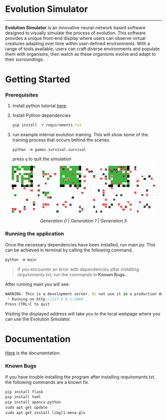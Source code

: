 # Evolution Simulator

---

**Evolution Simulator** is an innovative neural-network based software designed to visually simulate the process of evolution. This software provides a unique front-end display where users can observe virtual creatures adapting over time within user-defined environments. With a range of tools available, users can craft diverse environments and populate them with organisms, then watch as these organisms evolve and adapt to their surroundings.

# Getting Started

### Prerequisites

1. Install python tutorial [here](https://kinsta.com/knowledgebase/install-python/).
2. Install Python dependencies
    
    ```jsx
    pip install -r requirements.txt
    ```
3. run example internal evolution training. This will show some of the training process that occurs behind the scenes. 
   ```commandline
   python -m games.survival.survival
   ```
   press `q` to quit the simulation

<p align="center">
  <img src="./docs/train_result/train_Gen0_SurvivalRate0.15.gif" alt="Generation 0" width="30%" />
  <img src="./docs/train_result/train_Gen2_SurvivalRate0.25.gif" alt="Generation 2" width="30%" />
  <img src="./docs/train_result/train_Gen5_SurvivalRate0.825.gif" alt="Generation 5" width="30%" />
</p>
<p align="center">
  <em>Generation 0</em> | <em>Generation 1</em> | <em>Generation 5</em>
</p>

### Running the application

Once the necessary dependencies have been installed, run main.py. This can be achieved in terminal by calling the following command.

```python
python -m main
```

> If you encounter an error with dependencies after installing *requirements.txt*, run the commands in **Known Bugs.**
> 

After running main you will see:

```jsx
WARNING: This is a development server. Do not use it in a production deployment. Use a production WSGI server instead.
 * Running on http://127.0.0.1:5000
Press CTRL+C to quit
```

Visiting the displayed address will take you to the local webpage where you can use the Evolution Simulator.

# Documentation

[Here](https://lumbar-haddock-2e2.notion.site/Evolution-Simulation-e12f50a180fe490a842e340b1ee03c76) is the documentation.

### Known Bugs

If you have trouble installing the program after installing *requirements.txt*, the following commands are a known fix.

```python
pip install flask
pip install toml
pip install opencv-python
sudo apt-get update
sudo apt-get install libgl1-mesa-glx
```